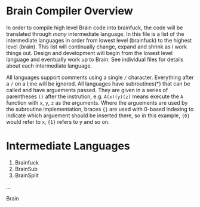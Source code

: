 # Brain Compiler Overview

In order to compile high level Brain code into brainfuck, the code will be translated through *many* intermediate language. In this file is a list of the intermediate languages in order from lowest level (brainfuck) to the highest level (brain). This list will continually change, expand and shrink as i work things out. Design and development will begin from the lowest level language and eventually work up to Brain.
See individual files for details about each intermediate language.

All languages support comments using a single `/` character. Everything after a `/` on a l;ine will be ignored.
All languages have subroutines(*) that can be called and have arguements passed. They are given in a series of parentheses `()` after the instrution, e.g. `A(x)(y)(z)` means execute the `A` function with `x`, `y`, `z` as the arguments. Where the arguements are used by the subroutine implementation, braces `{}` are used with 0-based indexing to indicate which arguement should be inserted there, so in this example, `{0}` would refer to `x`, `{1}` refers to y and so on.

# Intermediate Languages

1. Brainfuck
2. BrainSub
3. BrainSplit

...

Brain